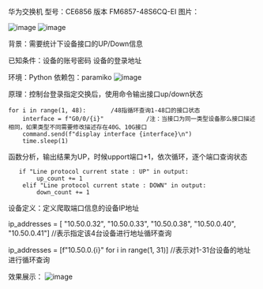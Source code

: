 
华为交换机
型号：CE6856
版本  FM6857-48S6CQ-EI
图片：

![image](https://github.com/shiyiwei7/Huawei-CE-switch-interface-UP-down-statistics/assets/153582486/6e3f4df3-f43e-4e5d-a21b-fe60c6a0501b)
![image](https://github.com/shiyiwei7/Huawei-CE-switch-interface-UP-down-statistics/assets/153582486/2cdf2d23-e5bd-41b6-8a36-3f74caf14f52)


背景：需要统计下设备接口的UP/Down信息

已知条件：设备的账号密码
         设备的登录地址

环境：Python
依赖包：paramiko 
![image](https://github.com/shiyiwei7/Huawei-CE-switch-interface-UP-down-statistics/assets/153582486/fb09297b-bdb8-4bb0-a483-42a5d1d9979a)

原理：控制台登录指定交换后，使用命令输出接口up/down状态

    for i in range(1, 48):       /48指循环查询1-48口的接口状态      
        interface = f"G0/0/{i}"            /注：当接口为同一类型设备那么接口描述相同，如果类型不同需要修改描述存在40G、10G接口
        command.send(f"display interface {interface}\n")
        time.sleep(1)
      
 函数分析，输出结果为UP，时候upport端口+1，依次循环，逐个端口查询状态
       
       if "Line protocol current state : UP" in output:
            up_count += 1
        elif "Line protocol current state : DOWN" in output:
            down_count += 1
       
 设备定义：定义爬取端口信息的设备IP地址
      
ip_addresses = [ "10.50.0.32", "10.50.0.33", "10.50.0.38", "10.50.0.40", "10.50.0.41"]      //表示指定该4台设备进行地址循环查询

ip_addresses = [f"10.50.0.{i}" for i in range(1, 31)]    //表示对1-31台设备的地址进行循环查询



效果展示：
     ![image](https://github.com/shiyiwei7/Huawei-CE-switch-interface-UP-down-statistics/assets/153582486/aae56240-ec4d-43b9-a2b1-16ac444274b0)
